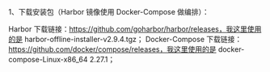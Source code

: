 
1、下载安装包（Harbor 镜像使用 Docker-Compose 做编排）：

Harbor 下载链接：https://github.com/goharbor/harbor/releases，我这里使用的是 harbor-offline-installer-v2.9.4.tgz；
Docker-Compose 下载链接：https://github.com/docker/compose/releases，我这里使用的是 docker-compose-Linux-x86_64 2.27.1；
